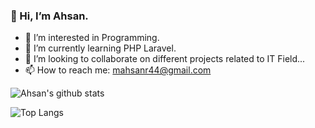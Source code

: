### 👋 Hi, I’m Ahsan.
- 👀 I’m interested in Programming.
- 🌱 I’m currently learning PHP Laravel.
- 💞️ I’m looking to collaborate on different projects related to IT Field...
- 📫 How to reach me: mahsanr44@gmail.com

![Ahsan's github stats](https://github-readme-stats.vercel.app/api?username=mahsanr44&hide=contribs,prs&show_icons=true&hide_border=true&title_color=000)

![Top Langs](https://github-readme-stats.vercel.app/api/top-langs/?username=mahsanr44&layout=compact&hide_border=true)

<!---
mahsanr44/mahsanr44 is a ✨ special ✨ repository because its `README.md` (this file) appears on your GitHub profile.
You can click the Preview link to take a look at your changes.
--->
